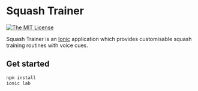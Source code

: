 # Squash Trainer
[![The MIT License](https://img.shields.io/badge/license-MIT-orange.svg?style=flat-square)](http://opensource.org/licenses/MIT)

Squash Trainer is an [Ionic](http://ionicframework.com) application which provides customisable squash training routines with voice cues.

## Get started
```bash
npm install
ionic lab
```